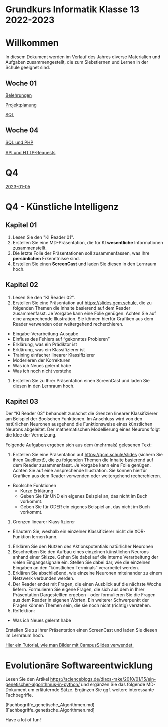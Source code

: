 Grundkurs Informatik Klasse 13 2022-2023
========================================

# Willkommen

In diesem Dokument werden im Verlauf des Jahres diverse Materialien und Aufgaben zusammengestellt, die zum Slebstlernen und Lernen in der Schule geeignet sind.

## Woche 01

[Belehrungen](../Regeln_Computerraum_2019-08-03.pdf)

[Projektplanung](01_Projektplanung.md)

[SQL](01_SQL.md)

## Woche 04

[SQL und PHP](./02_SQL_und_PHP.md)

[API und HTTP-Requests](./03_API_Requests.md)

# Q4

[2023-01-05](./04_inventix_last_steps.slides.md)

# Q4 - Künstliche Intelligenz

## Kapitel 01

1. Lesen Sie den "KI Reader 01".
1. Erstellen Sie eine MD-Präsentation, die für KI **wesentliche** Informationen zusammenstellt.
1. Die letzte Folie der Präsentationen soll zusammenfassen, was Ihre **persönlichen** Erkenntnisse sind.
2. Erstellen Sie einen **ScreenCast** und laden Sie diesen in den Lernraum hoch.

## Kapitel 02

1. Lesen Sie den “KI Reader 02".
1. Erstellen Sie eine Präsentation auf https://slides.gcm.schule, die zu folgenden Themen die Inhalte basierend auf dem Reader zusammenfasst. Je Vorgabe kann eine Folie genügen. Achten Sie auf eine ansprechende Illustration. Sie können hierfür Grafiken aus dem Reader verwenden oder weitergehend recherchieren.
  - Eingabe-Verarbeitung-Ausgabe
  - Einfluss des Fehlers auf “gekonntes Probieren”
  - Erklärung, was ein Prädiktor ist
  - Erklärung, was ein Klassifizierer ist
  - Training einfacher linearer Klassifizierer
  - Moderieren der Korrekturen
  - Was ich Neues gelernt habe
  - Was ich noch nicht verstehe
1. Erstellen Sie zu Ihrer Präsentation einen ScreenCast und laden Sie diesen in den Lernraum hoch.

## Kapitel 03

 Der “KI Reader 03" behandelt zunächst die Grenzen linearer Klassifizierer am Beispiel der Boolschen Funktionen. Im Anschluss wird von den natürlichen Neuronen ausgehend die Funktionsweise eines künstlichen Neurons abgeleitet. Der mathematischen Modellierung eines Neurons folgt die Idee der Vernetzung.

Folgende Aufgaben ergeben sich aus dem (mehrmals) gelesenen Text:

1. Erstellen Sie eine Präsentation auf https://gcm.schule/slides (sichern Sie ihren Quelltext!), die zu folgenden Themen die Inhalte basierend auf dem Reader zusammenfasst. Je Vorgabe kann eine Folie genügen. Achten Sie auf eine ansprechende Illustration. Sie können hierfür Grafiken aus dem Reader verwenden oder weitergehend recherchieren.
  * Boolsche Funktionen
    * Kurze Erklärung
    * Geben Sie für UND ein eigenes Beispiel an, das nicht im Buch vorkommt.
    * Geben Sie für ODER ein eigenes Beispiel an, das nicht im Buch vorkommt.
1. Grenzen linearer Klassifizierer
  * Erläutern Sie, weshalb ein einzelner Klassifizierer nicht die XOR-Funktion lernen kann. 
1. Erklären Sie den Nutzen des Aktionspotentials natürlicher Neuronen
1. Beschreiben Sie den Aufbau eines einzelnen künstlichen Neurons anhand einer Skizze. Gehen Sie dabei auf die interne Verarbeitung der vielen Eingangssignale ein. Stellen Sie dabei dar, wie die einzelnen Eingaben an den “künstlichen Terminals” verarbeitet werden.
1. Erklären Sie abschließend, wie einzelne Neuronen miteinander zu einem Netzwerk verbunden werden.
1. Der Reader endet mit Fragen, die einen Ausblick auf die nächste Woche liefern. Formulieren Sie eigene Fragen, die sich aus dem in Ihrer Präsentation Dargestellten ergeben - oder formulieren Sie die Fragen aus dem Reader in eigenen Worten.  Ein weiterer Schwerpunkt der Fragen können Themen sein, die sie noch nicht (richtig) verstehen.
1. Reflektion:
  * Was ich Neues gelernt habe

Erstellen Sie zu Ihrer Präsentation einen ScreenCast und laden Sie diesen im Lernraum hoch.

[Hier ein Tutorial, wie man Bilder mit CampusSlides verwendet.](https://www.youtube.com/watch?v=G9b501I_rjs)

# Evolutionäre Softwareentwicklung

Lesen Sie den Artikel https://scienceblogs.de/diaxs-rake/2010/01/15/ein-genetischer-algorithmus-in-python/ und ergänzen Sie das folgende MD-Dokument um erläuternde Sätze. Ergänzen Sie ggf. weitere interessante Fachbegriffe.

(Fachbegriffe_genetische_Algorithmen.md)[Fachbegriffe_genetische_Algorithmen.md]


Have a lot of fun!